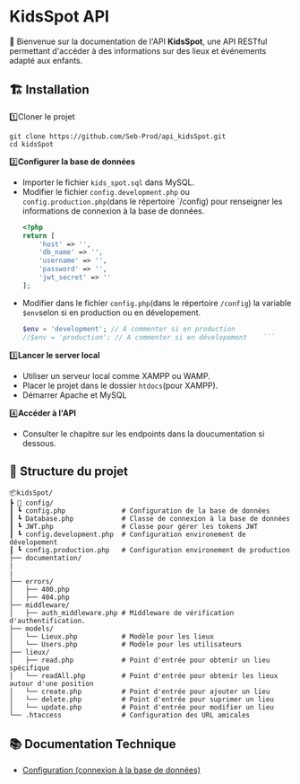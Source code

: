 # KidsSpot API

📝 Bienvenue sur la documentation de l'API **KidsSpot**, une API RESTful permettant d'accéder à des informations sur des lieux et événements adapté aux enfants.

## 🏗️ Installation
1️⃣Cloner le projet
```batch
git clone https://github.com/Seb-Prod/api_kidsSpot.git
cd kidsSpot
```
2️⃣**Configurer la base de données**
- Importer le fichier `kids_spot.sql` dans MySQL.
- Modifier le fichier `config.development.php` ou `config.production.php`(dans le répertoire `/config) pour renseigner les informations de connexion à la base de données.
    ```php
    <?php
    return [
        'host' => '',
        'db_name' => '',
        'username' => '',
        'password' => '',
        'jwt_secret' => ''
    ];  
    ```
- Modifier dans le fichier `config.php`(dans le répertoire `/config`) la variable `$env`selon si en production ou en dévelopement.
    ```php
    $env = 'development'; // À commenter si en production
    //$env = 'production'; // A commenter si en dévelopement    ```

3️⃣**Lancer le server local**
- Utiliser un serveur local comme XAMPP ou WAMP.
- Placer le projet dans le dossier `htdocs`(pour XAMPP).
- Démarrer Apache et MySQL

4️⃣**Accéder à l'API**
- Consulter le chapitre sur les endpoints dans la doucumentation si dessous.

## 📂 Structure du projet

```
📦kidsSpot/
┣ 📂 config/
┃ ┗ config.php              # Configuration de la base de données
┃ ┗ Database.php            # Classe de connexion à la base de données
┃ ┗ JWT.php                 # Classe pour gérer les tokens JWT
┃ ┗ config.development.php  # Configuration environement de dévelopement
┃ ┗ config.production.php   # Configuration environement de production
├── documentation/
|
|
├── errors/
│   ├── 400.php
│   ├── 404.php 
├── middleware/
│   ├── auth_middleware.php # Middleware de vérification d'authentification.
├── models/
│   └── Lieux.php           # Modèle pour les lieux
│   └── Users.php           # Modèle pour les utilisateurs
├── lieux/
│   ├── read.php            # Point d'entrée pour obtenir un lieu spécifique
│   └── readAll.php         # Point d'entrée pour obtenir les lieux autour d'une position
│   └── create.php          # Point d'entrée pour ajouter un lieu
│   └── delete.php          # Point d'entrée pour suprimer un lieu
│   └── update.php          # Point d'entrée pour modifier un lieu
└── .htaccess               # Configuration des URL amicales
```

## 📚 Documentation Technique
- [Configuration (connexion à la base de données)](documentation/doc-config/config.md)